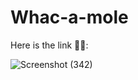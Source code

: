 # Whac-a-mole
Here is the link 👨‍💻: 

![Screenshot (342)](https://user-images.githubusercontent.com/90441055/206749669-e3c63992-cb4a-4017-88cb-61c6e088dbaf.png)

